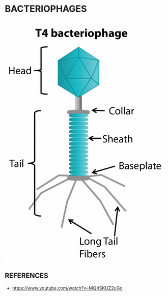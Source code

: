# BACTERIOPHAGES

![bacteriophage reference](bacteriophage.png)


## REFERENCES

 * https://www.youtube.com/watch?v=MQ4SKUZ2uGo
 